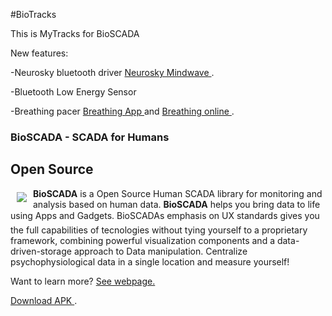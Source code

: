 #BioTracks

This is MyTracks for BioSCADA

New features:

-Neurosky bluetooth driver <a href="http://neurosky.com/"> Neurosky Mindwave </a>.

-Bluetooth Low Energy Sensor

-Breathing pacer <a href="https://play.google.com/store/apps/details?id=me.bioscada.Respirar"> Breathing App </a> and <a href="https://bioscada.me/bsweb/pages/mytracks/index.html"> Breathing online </a>.


### BioSCADA - SCADA for Humans

## Open Source

<a href="https://bioscada.me"><img src="https://bioscada.me/images/logo.png" align="left" hspace="10" vspace="6"></a>

**BioSCADA** is a Open Source Human SCADA library for monitoring and analysis based on human data. **BioSCADA** helps you bring data to life using Apps and Gadgets. BioSCADAs emphasis on UX standards gives you the full capabilities of tecnologies without tying yourself to a proprietary framework, combining powerful visualization components and a data-driven-storage approach to Data manipulation.
Centralize psychophysiological data in a single location and measure yourself!


Want to learn more? [See webpage.](https://bioscada.me)
 
<a href="https://bioscada.me/bsweb/pages/biotracks/bioTracks-release.apk"> Download APK </a>.

